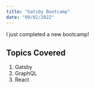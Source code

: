 ```yaml
---
title: "Gatsby Bootcamp"
date: "09/02/2022"
---
```


I just completed a new bootcamp!

## Topics Covered

1. Gatsby
2. GraphQL
3. React